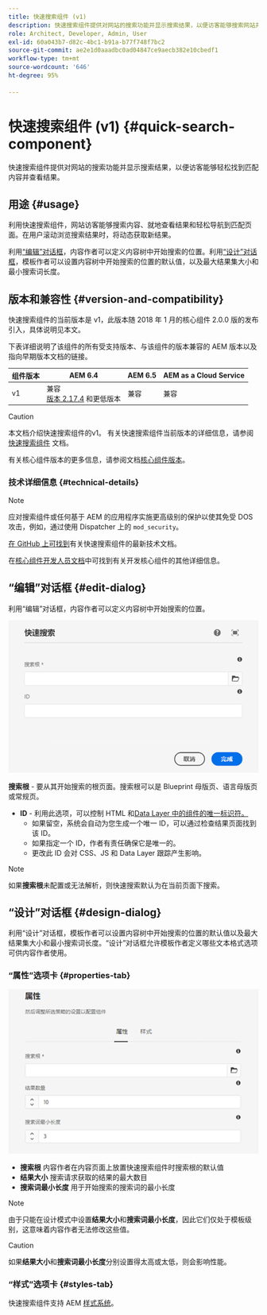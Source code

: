 ```yaml
---
title: 快速搜索组件 (v1)
description: 快速搜索组件提供对网站的搜索功能并显示搜索结果，以便访客能够搜索网站并筛选结果。
role: Architect, Developer, Admin, User
exl-id: 60a043b7-d82c-4bc1-b91a-b77f748f7bc2
source-git-commit: ae2e1d0aaadbc0ad04847ce9aecb382e10cbedf1
workflow-type: tm+mt
source-wordcount: '646'
ht-degree: 95%

---
```


# 快速搜索组件 (v1) {#quick-search-component}

快速搜索组件提供对网站的搜索功能并显示搜索结果，以便访客能够轻松找到匹配内容并查看结果。

## 用途 {#usage}

利用快速搜索组件，网站访客能够搜索内容、就地查看结果和轻松导航到匹配页面。在用户滚动浏览搜索结果时，将动态获取新结果。

利用[“编辑”对话框](#edit-dialog)，内容作者可以定义内容树中开始搜索的位置。利用[“设计”对话框](#design-dialog)，模板作者可以设置内容树中开始搜索的位置的默认值，以及最大结果集大小和最小搜索词长度。

## 版本和兼容性 {#version-and-compatibility}

快速搜索组件的当前版本是 v1，此版本随 2018 年 1 月的核心组件 2.0.0 版的发布引入，具体说明见本文。

下表详细说明了该组件的所有受支持版本、与该组件的版本兼容的 AEM 版本以及指向早期版本文档的链接。

| 组件版本 | AEM 6.4 | AEM 6.5 | AEM as a Cloud Service |
|--- |--- |--- |---|
| v1 | 兼容<br>[版本 2.17.4](/help/versions.md) 和更低版本 | 兼容 | 兼容 |

>[!CAUTION]
>
>本文档介绍快速搜索组件的v1。
>有关快速搜索组件当前版本的详细信息，请参阅 [快速搜索组件](/help/components/quick-search.md) 文档。

有关核心组件版本的更多信息，请参阅文档[核心组件版本](/help/versions.md)。

### 技术详细信息 {#technical-details}

>[!NOTE]
>
>应对搜索组件或任何基于 AEM 的应用程序实施更高级别的保护以使其免受 DOS 攻击，例如，通过使用 Dispatcher 上的 `mod_security`。

[在 GitHub 上可找到](https://adobe.com/go/aem_cmp_tech_search_v1_cn)有关快速搜索组件的最新技术文档。

在[核心组件开发人员文档](/help/developing/overview.md)中可找到有关开发核心组件的其他详细信息。

## “编辑”对话框 {#edit-dialog}

利用“编辑”对话框，内容作者可以定义内容树中开始搜索的位置。

![快速搜索组件的“编辑”对话框](/help/assets/quick-search-edit.png)

**搜索根** - 要从其开始搜索的根页面。搜索根可以是 Blueprint 母版页、语言母版页或常规页。
* **ID** - 利用此选项，可以控制 HTML 和[Data Layer 中的组件的唯一标识符。](/help/developing/data-layer/overview.md)
   * 如果留空，系统会自动为您生成一个唯一 ID，可以通过检查结果页面找到该 ID。
   * 如果指定一个 ID，作者有责任确保它是唯一的。
   * 更改此 ID 会对 CSS、JS 和 Data Layer 跟踪产生影响。

>[!NOTE]
>
>如果&#x200B;**搜索根**&#x200B;未配置或无法解析，则快速搜索默认为在当前页面下搜索。

## “设计”对话框 {#design-dialog}

利用“设计”对话框，模板作者可以设置内容树中开始搜索的位置的默认值以及最大结果集大小和最小搜索词长度。“设计”对话框允许模板作者定义哪些文本格式选项可供内容作者使用。

### “属性”选项卡 {#properties-tab}

![快速搜索组件的“设计”对话框](/help/assets/quick-search-design.png)

* **搜索根**
内容作者在内容页面上放置快速搜索组件时搜索根的默认值
* **结果大小**
搜索请求获取的结果的最大数目
* **搜索词最小长度**
用于开始搜索的搜索词的最小长度

>[!NOTE]
>
>由于只能在设计模式中设置&#x200B;**结果大小**&#x200B;和&#x200B;**搜索词最小长度**，因此它们仅处于模板级别，这意味着内容作者无法修改这些值。

>[!CAUTION]
>
>如果&#x200B;**结果大小**&#x200B;和&#x200B;**搜索词最小长度**&#x200B;分别设置得太高或太低，则会影响性能。

### “样式”选项卡 {#styles-tab}

快速搜索组件支持 AEM [样式系统](/help/get-started/authoring.md#component-styling)。
